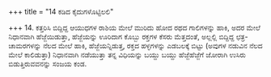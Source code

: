 +++
title = "14 ಕಡಿದ ಕೈದುಗಳೊಟ್ಟಿಲಲಿ"

+++
14. ಕತ್ತರಿಸಿ ಬಿದ್ದಿದ್ದ ಆಯುಧಗಳ ರಾಶಿಯ ಮೇಲೆ ಮುರಿದು ಹೋದ ರಥದ ಗಾಲಿಗಳನ್ನು ಹಾಕಿ, ಅದರ ಮೇಲೆ ನಿಧಾನವಾಗಿ ಹೆಜ್ಜೆಯಿಡುತ್ತಾ, ಹೆಜ್ಜೆಯನ್ನು ಊರಿದಾಗ ಕೊಬ್ಬು ರಕ್ತಗಳ ಕೆಸರು ಮೆತ್ತದಂತೆ, ಅಲ್ಲಲ್ಲಿ ಬಿದ್ದಿದ್ದ ಛತ್ರ-ಚಾಮರಗಳನ್ನು ನೆಲದ ಮೇಲೆ ಹಾಕಿ, ಹೆಜ್ಜೆಯನ್ನಿಡುತ್ತ, ರಕ್ತದ ಹಳ್ಳಗಳನ್ನು ಎಡಬಲಕ್ಕೆ ಬಿಟ್ಟು (ಅವುಗಳ ನಡುವಿನ ನೆಲದ ಮೇಲೆ ಕಾಲಿಡುತ್ತಾ) ನಿಧಾನವಾಗಿ ನಡೆಯುತ್ತಾ ತನ್ನ ವಿಧಿಯನ್ನು ಬಯ್ದು ಬಯ್ದು ಹೆಜ್ಜೆಹೆಜ್ಜೆಗೆ ಜೋರಾಗಿ ಉಸಿರು ಬಿಡುತ್ತಿರುವವನನ್ನು ಸಂಜಯ ಕಂಡ.